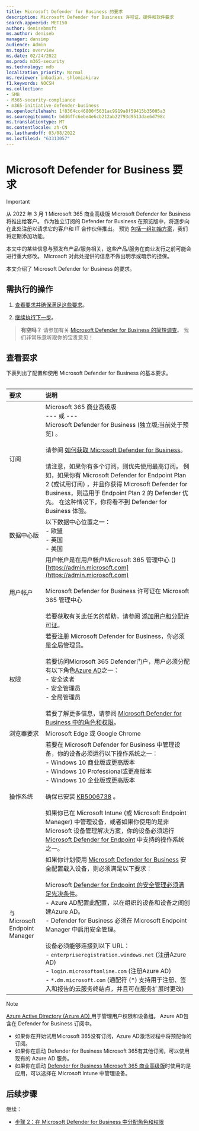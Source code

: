 ```yaml
---
title: Microsoft Defender for Business 的要求
description: Microsoft Defender for Business 许可证、硬件和软件要求
search.appverid: MET150
author: denisebmsft
ms.author: deniseb
manager: dansimp
audience: Admin
ms.topic: overview
ms.date: 02/24/2022
ms.prod: m365-security
ms.technology: mdb
localization_priority: Normal
ms.reviewer: inbadian, shlomiakirav
f1.keywords: NOCSH
ms.collection:
- SMB
- M365-security-compliance
- m365-initiative-defender-business
ms.openlocfilehash: 1f8364cc46800f5631ac9919a8f59415b35005a3
ms.sourcegitcommit: bdd6ffc6ebe4e6cb212ab22793d9513dae6d798c
ms.translationtype: MT
ms.contentlocale: zh-CN
ms.lasthandoff: 03/08/2022
ms.locfileid: "63313057"
---
```

# <a name="microsoft-defender-for-business-requirements"></a>Microsoft Defender for Business 要求

> [!IMPORTANT]
> 从 2022 年 3 月 1 Microsoft 365 商业高级版 Microsoft Defender for Business 将推出给客户。 作为独立订阅的 Defender for Business 在预览版中，将逐步向在此处注册以请求它的客户和 IT 合作伙伴[](https://aka.ms/mdb-preview)推出。 预览 [包括一组初始方案](mdb-tutorials.md#try-these-preview-scenarios)，我们将定期添加功能。
> 
> 本文中的某些信息与预发布产品/服务相关，这些产品/服务在商业发行之前可能会进行重大修改。 Microsoft 对此处提供的信息不做出明示或暗示的担保。 

本文介绍了 Microsoft Defender for Business 的要求。

## <a name="what-to-do"></a>需执行的操作

1. [查看要求并确保满足这些要求](#review-the-requirements)。

2. [继续执行下一步](#next-steps)。

>
> **有空吗？**
> 请参加有关 <a href="https://microsoft.qualtrics.com/jfe/form/SV_0JPjTPHGEWTQr4y" target="_blank">Microsoft Defender for Business 的简短调查</a>。 我们非常乐意听取你的宝贵意见！
>

## <a name="review-the-requirements"></a>查看要求

下表列出了配置和使用 Microsoft Defender for Business 的基本要求。 <br/><br/>

| 要求 | 说明 |
|:---|:---|
| 订阅 | Microsoft 365 商业高级版 <br/>--- 或 ---<br/>Microsoft Defender for Business (独立版;当前处于预览) 。 <br/><br/> 请参阅 [如何获取 Microsoft Defender for Business](get-defender-business.md)。<br/><br/>请注意，如果你有多个订阅，则优先使用最高订阅。 例如，如果你有 Microsoft Defender for Endpoint Plan 2 (或试用订阅) ，并且你获得 Microsoft Defender for Business，则适用于 Endpoint Plan 2 的 Defender 优先。 在这种情况下，你将看不到 Defender for Business 体验。  |
| 数据中心版 | 以下数据中心位置之一： <br/>- 欧盟 <br/>- 英国 <br/>- 美国 |
| 用户帐户 | 用户帐户是在用户帐户Microsoft 365 管理中心 () [https://admin.microsoft.com](https://admin.microsoft.com)<br/><br/>Microsoft Defender for Business 许可证在 Microsoft 365 管理中心<br/><br/>若要获取有关此任务的帮助，请参阅 [添加用户和分配许可证](../../admin/add-users/add-users.md)。 |
| 权限  | 若要注册 Microsoft Defender for Business，你必须是全局管理员。<br/><br/>若要访问Microsoft 365 Defender门户，用户必须分配有以下角色[Azure AD](mdb-roles-permissions.md)之一： <br/>- 安全读者<br/>- 安全管理员<br/>- 全局管理员<br/><br/>若要了解更多信息，请参阅 [Microsoft Defender for Business 中的角色和权限](mdb-roles-permissions.md)。 |
| 浏览器要求 | Microsoft Edge 或 Google Chrome |
| 操作系统 | 若要在 Microsoft Defender for Business 中管理设备，你的设备必须运行以下操作系统之一： <br/>- Windows 10 商业版或更高版本 <br/>- Windows 10 Professional或更高版本 <br/>- Windows 10 企业版或更高版本 <br/><br/>确保已安装 [KB5006738](https://support.microsoft.com/topic/october-26-2021-kb5006738-os-builds-19041-1320-19042-1320-and-19043-1320-preview-ccbce6bf-ae00-4e66-9789-ce8e7ea35541) 。 <br/><br/>如果你已在 Microsoft Intune (或 Microsoft Endpoint Manager) 中管理设备，或者如果你使用的是非 Microsoft 设备管理解决方案，你的设备必须运行 [Microsoft Defender for Endpoint](../defender-endpoint/minimum-requirements.md) 中支持的操作系统之一。 |
| 与 Microsoft Endpoint Manager  | 如果你计划使用 [Microsoft Defender for Business](mdb-onboard-devices.md#microsoft-defender-for-business-security-configuration) 安全配置载入设备，则必须满足以下要求：<br/><br/>Microsoft [Defender for Endpoint 的安全管理必须满足先决条件](/mem/intune/protect/mde-security-integration)。<br/>- Azure AD配置此配置，以在组织的设备和设备之间创建Azure AD。 <br/>- Defender for Business 必须在 Microsoft Endpoint Manager 中启用安全管理。<br/><br/>设备必须能够连接到以下 URL：<br/>- `enterpriseregistration.windows.net` (注册Azure AD) <br/>- `login.microsoftonline.com` (注册Azure AD) <br/>- `*.dm.microsoft.com` (通配符 (*) 支持用于注册、签入和报告的云服务终结点，并且可在服务扩展时更改)  |

> [!NOTE]
> [Azure Active Directory (Azure AD) ](/azure/active-directory/fundamentals/active-directory-whatis)用于管理用户权限和设备组。 Azure AD包含在 Defender for Business 订阅中。 
> - 如果你在开始试用Microsoft 365没有订阅，Azure AD激活过程中将预配你的订阅。 
> - 如果你在启动 Defender for Business Microsoft 365有其他订阅，可以使用现有的 Azure AD 服务。 
> - 如果你在启动 [Defender for Business Microsoft 365 商业高级版](../../business/index.yml)时使用的是应用，可以选择在 Microsoft Intune 中管理设备。 

## <a name="next-steps"></a>后续步骤

继续：

- [步骤 2：在 Microsoft Defender for Business 中分配角色和权限](mdb-roles-permissions.md) 
 